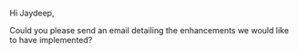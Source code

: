 Hi Jaydeep,

Could you please send an email detailing the enhancements we would like to have implemented?
